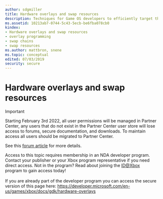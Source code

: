 ```yaml
---
author: sdgmiller
title: Hardware overlays and swap resources
description: Techniques for Game OS developers to efficiently target the Background and HUD planes.
ms.assetid: 10213ab7-0744-5c43-5ecb-be6fba078cb0
kindex:
- Hardware overlays and swap resources
- overlay programming
- swap chains
- swap resources
ms.author: mattbron, snene
ms.topic: conceptual
edited: 07/03/2019
security: secure
---
```


# Hardware overlays and swap resources
> [!IMPORTANT]
> Starting February 3rd 2022, all user permissions will be managed in Partner Center, any users that do not exist in the Partner Center user store will lose access to forums, secure documentation, and downloads. To maintain access all users should be migrated to Partner Center. <p></p>See this <a href="https://forums.xboxlive.com/articles/132187/breaking-change-user-access-for-forums-secure-docu.html">forum article</a> for more details.  

 Access to this topic requires membership in an NDA developer program. Contact your publisher or your Xbox program representative if you need direct access. Not in the program? Read about joining the <a href="https://www.xbox.com/Developers/id">ID@Xbox</a> program to gain access today!  <br/><br/>If you are already part of the developer program you can access the secure version of this page here: <a target="_blank" href="https://developer.microsoft.com/en-us/games/xbox/docs/gdk/hardware-overlays">https://developer.microsoft.com/en-us/games/xbox/docs/gdk/hardware-overlays</a>